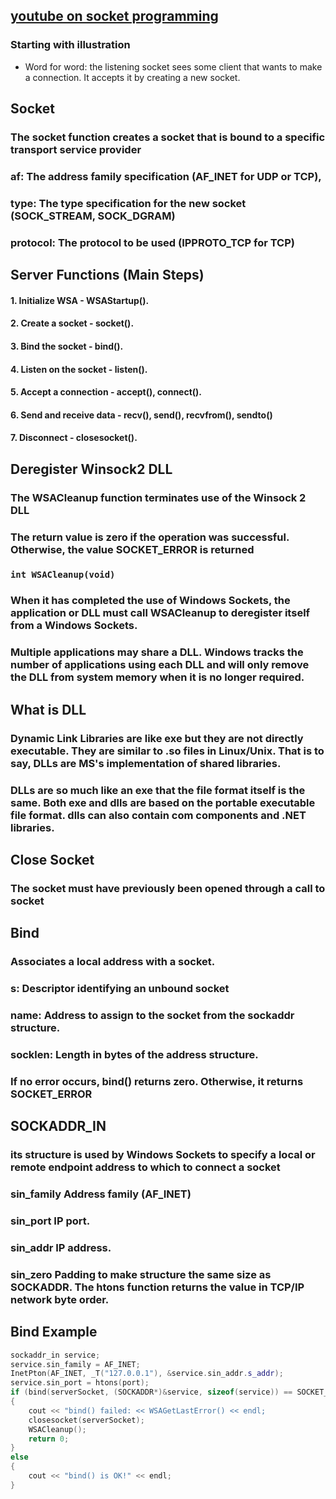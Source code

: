 ## [youtube on socket programming](https://www.youtube.com/watch?v=gntyAFoZp-E)

### Starting with illustration
- Word for word: the listening socket sees some client that wants to make a connection. It accepts it by creating a new socket. 

## Socket
### The socket function creates a socket that is bound to a specific transport service provider
### af: The address family specification (AF_INET for UDP or TCP),
### type: The type specification for the new socket (SOCK_STREAM, SOCK_DGRAM)
### protocol: The protocol to be used (IPPROTO_TCP for TCP)

## Server Functions (Main Steps)

#### 1. Initialize WSA - WSAStartup().
#### 2. Create a socket - socket().
#### 3. Bind the socket - bind().
#### 4. Listen on the socket - listen().
#### 5. Accept a connection - accept(), connect().
#### 6. Send and receive data - recv(), send(), recvfrom(), sendto()
#### 7. Disconnect - closesocket().

## Deregister Winsock2 DLL
### The WSACleanup function terminates use of the Winsock 2 DLL
### The return value is zero if the operation was successful. Otherwise, the value SOCKET_ERROR is returned
### ```int WSACleanup(void)```
### When it has completed the use of Windows Sockets, the application or DLL must call WSACleanup to deregister itself from a Windows Sockets.
### Multiple applications may share a DLL. Windows tracks the number of applications using each DLL and will only remove the DLL from system memory when it is no longer required. 

## What is **DLL**

### Dynamic Link Libraries are like exe but they are not directly executable. They are similar to .so files in Linux/Unix. That is to say, DLLs are MS's implementation of shared libraries. 

### DLLs are so much like an exe that the file format itself is the same. Both exe and dlls are based on the portable executable file format. dlls can also contain com components and .NET libraries. 

## Close Socket

### The socket must have previously been opened through a call to socket

## Bind

### Associates a local address with a socket.
### s: Descriptor identifying an unbound socket
### name: Address to assign to the socket from the sockaddr structure.
### socklen: Length in bytes of the address structure.
### If no error occurs, bind() returns zero. Otherwise, it returns SOCKET_ERROR

## SOCKADDR_IN

### its structure is used by Windows Sockets to specify a local or remote endpoint address to which to connect a socket
### sin_family Address family (AF_INET)
### sin_port IP port.
### sin_addr IP address.
### sin_zero Padding to make structure the same size as SOCKADDR. The htons function returns the value in TCP/IP network byte order. 

## Bind Example
```cpp
sockaddr_in service;
service.sin_family = AF_INET;
InetPton(AF_INET, _T("127.0.0.1"), &service.sin_addr.s_addr);
service.sin_port = htons(port);
if (bind(serverSocket, (SOCKADDR*)&service, sizeof(service)) == SOCKET_ERROR) 
{
    cout << "bind() failed: << WSAGetLastError() << endl;
    closesocket(serverSocket);
    WSACleanup();
    return 0;
} 
else
{
    cout << "bind() is OK!" << endl;
}
```